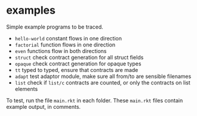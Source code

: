 examples
========

Simple example programs to be traced.

- `hello-world` constant flows in one direction
- `factorial` function flows in one direction
- `even` functions flow in both directions
- `struct` check contract generation for all struct fields
- `opaque` check contract generation for opaque types
- `tt` typed to typed, ensure that contracts are made
- `adapt` test adaptor module, make sure all from/to are sensible filenames
- `list` check if `list/c` contracts are counted, or only the contracts on list elements

To test, run the file `main.rkt` in each folder.
These `main.rkt` files contain example output, in comments.
